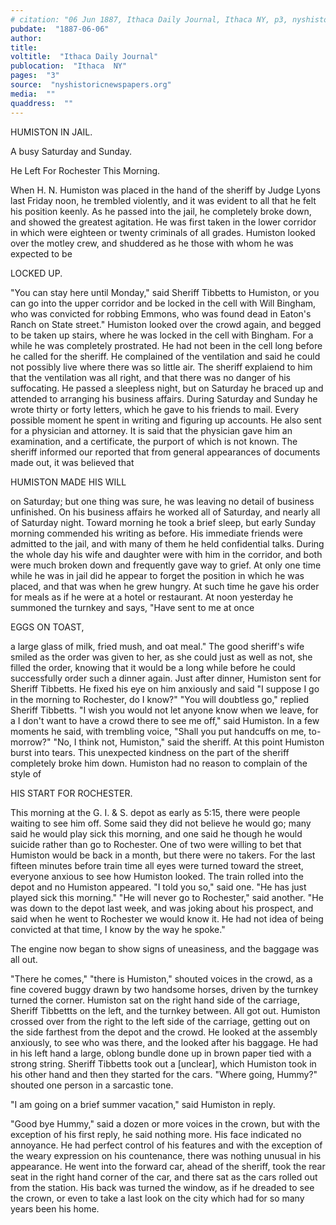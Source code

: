 ```yaml
---
# citation: "06 Jun 1887, Ithaca Daily Journal, Ithaca NY, p3, nyshistoricnewspapers.org."
pubdate:  "1887-06-06"
author: 
title: 
voltitle:  "Ithaca Daily Journal"
publocation:  "Ithaca  NY"
pages:  "3"
source:  "nyshistoricnewspapers.org"
media:  ""
quaddress:  ""
---
```

HUMISTON IN JAIL.

A busy Saturday and Sunday.

He Left For Rochester This Morning.

When H. N. Humiston was placed in the hand of the sheriff by Judge Lyons last Friday noon, he trembled violently, and it was evident to all that he felt his position keenly. As he passed into the jail, he completely broke down, and showed the greatest agitation. He was first taken in the lower corridor in which were eighteen or twenty criminals of all grades. Humiston looked over the motley crew, and shuddered as he those with whom he was expected to be 

LOCKED UP.

"You can stay here until Monday," said Sheriff Tibbetts to Humiston, or you can go into the upper corridor and be locked in the cell with Will Bingham, who was convicted for robbing Emmons, who was found dead in Eaton's Ranch on State street." Humiston looked over the crowd again, and begged to be taken up stairs, where he was locked in the cell with Bingham. For a while he was completely prostrated. He had not been in the cell long before he called for the sheriff. He complained of the ventilation and said he could not possibly live where there was so little air. The sheriff explaiend to him that the ventilation was all right, and that there was no danger of his suffocating. He passed a sleepless night, but on Saturday he braced up and attended to arranging his business affairs. During Saturday and Sunday he wrote thirty or forty letters, which he gave to his friends to mail. Every possible moment he spent in writing and figuring up accounts. He also sent for a physician and attorney. It is said that the physician gave him an examination, and a certificate, the purport of which is not known. The sheriff informed our reported that from general appearances of documents made out, it was believed that 

HUMISTON MADE HIS WILL

on Saturday; but one thing was sure, he was leaving no detail of business unfinished. On his business affairs he worked all of Saturday, and nearly all of Saturday night. Toward morning he took a brief sleep, but early Sunday morning commended his writing as before. His immediate friends were admitted to the jail, and with many of them he held confidential talks. During the whole day his wife and daughter were with him in the corridor, and both were much broken down and frequently gave way to grief. At only one time while he was in jail did he appear to forget the position in which he was placed, and that was when he grew hungry. At such time he gave his order for meals as if he were at a hotel or restaurant. At noon yesterday he summoned the turnkey and says, "Have sent to me at once 

EGGS ON TOAST,

a large glass of milk, fried mush, and oat meal." The good sheriff's wife smiled as the order was given to her, as she could just as well as not, she filled the order, knowing that it would be a long while before he could successfully order such a dinner again. Just after dinner, Humiston sent for Sheriff Tibbetts. He fixed his eye on him anxiously and said "I suppose I go in the morning to Rochester, do I know?" "You will doubtless go," replied Sheriff Tibbetts. "I wish you would not let anyone know when we leave, for a I don't want to have a crowd there to see me off," said Humiston. In a few moments he said, with trembling voice, "Shall you put handcuffs on me, to-morrow?" "No, I think not, Humiston," said the sheriff. At this point Humiston burst into tears. This unexpected kindness on the part of the sheriff completely broke him down. Humiston had no reason to complain of the style of 

HIS START FOR ROCHESTER.

This morning at the G. I. & S. depot as early as 5:15, there were people waiting to see him off. Some said they did not believe he would go; many said he would play sick this morning, and one said he though he would suicide rather than go to Rochester. One of two were willing to bet that Humiston would be back in a month, but there were no takers. For the last fifteen minutes before train time all eyes were turned toward the street, everyone anxious to see how Humiston looked. The train rolled into the depot and no Humiston appeared. "I told you so," said one. "He has just played sick this morning." "He will never go to Rochester," said another. "He was down to the depot last week, and was joking about his prospect, and said when he went to Rochester we would know it. He had not idea of being convicted at that time, I know by the way he spoke."

The engine now began to show signs of uneasiness, and the baggage was all out.

"There he comes," "there is Humiston," shouted voices in the crowd, as a fine covered buggy drawn by two handsome horses, driven by the turnkey turned the corner. Humiston sat on the right hand side of the carriage, Sheriff Tibbettts on the left, and the turnkey between. All got out. Humiston crossed over from the right to the left side of the carriage, getting out on the side farthest from the depot and the crowd. He looked at the assembly anxiously, to see who was there, and the looked after his baggage. He had in his left hand a large, oblong bundle done up in brown paper tied with a strong string. Sheriff Tibbetts took out a [unclear], which Humiston took in his other hand and then they started for the cars. "Where going, Hummy?" shouted one person in a sarcastic tone.

"I am going on a brief summer vacation," said Humiston in reply. 

"Good bye Hummy," said a dozen or more voices in the crown, but with the exception of his first reply, he said nothing more. His face indicated no annoyance. He had perfect control of his features and with the exception of the weary expression on his countenance, there was nothing unusual in his appearance. He went into the forward car, ahead of the sheriff, took the rear seat in the right hand corner of the car, and there sat as the cars rolled out from the station. His back was turned the window, as if he dreaded to see the crown, or even to take a last look on the city which had for so many years been his home.



